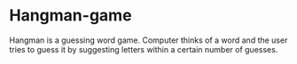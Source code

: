 # Hangman-game
Hangman is a guessing word game. Computer thinks of a word and the user tries to guess it by suggesting letters within a certain number of guesses.
